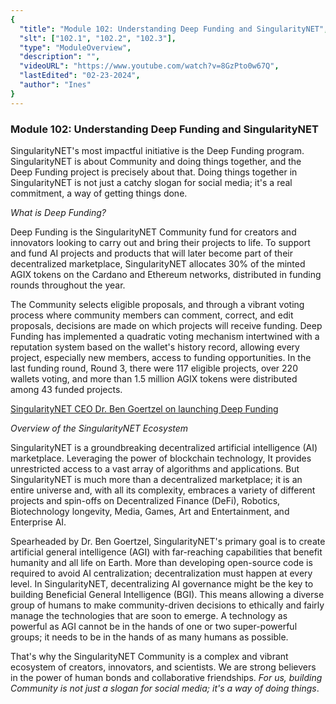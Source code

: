 ```yaml
---
{
  "title": "Module 102: Understanding Deep Funding and SingularityNET",
  "slt": ["102.1", "102.2", "102.3"],
  "type": "ModuleOverview",
  "description": "",
  "videoURL": "https://www.youtube.com/watch?v=8GzPto0w67Q",
  "lastEdited": "02-23-2024",
  "author": "Ines"
}
---
```


### **Module 102: Understanding Deep Funding and SingularityNET**

SingularityNET's most impactful initiative is the Deep Funding program. SingularityNET is about Community and doing things together, and the Deep Funding project is precisely about that. Doing things together in SingularityNET is not just a catchy slogan for social media; it's a real commitment, a way of getting things done.

_What is Deep Funding?_

Deep Funding is the SingularityNET Community fund for creators and innovators looking to carry out and bring their projects to life. To support and fund AI projects and products that will later become part of their decentralized marketplace, SingularityNET allocates 30% of the minted AGIX tokens on the Cardano and Ethereum networks, distributed in funding rounds throughout the year.

The Community selects eligible proposals, and through a vibrant voting process where community members can comment, correct, and edit proposals, decisions are made on which projects will receive funding. Deep Funding has implemented a quadratic voting mechanism intertwined with a reputation system based on the wallet's history record, allowing every project, especially new members, access to funding opportunities. In the last funding round, Round 3, there were 117 eligible projects, over 220 wallets voting, and more than 1.5 million AGIX tokens were distributed among 43 funded projects.

[SingularityNET CEO Dr. Ben Goertzel on launching Deep Funding
](https://youtu.be/8GzPto0w67Q?si=qUJ73jpWcUnbKqci)

_Overview of the SingularityNET Ecosystem_

SingularityNET is a groundbreaking decentralized artificial intelligence (AI) marketplace. Leveraging the power of blockchain technology, It provides unrestricted access to a vast array of algorithms and applications. But SingularityNET is much more than a decentralized marketplace; it is an entire universe and, with all its complexity, embraces a variety of different projects and spin-offs on Decentralized Finance (DeFi), Robotics, Biotechnology longevity, Media, Games, Art and Entertainment, and Enterprise AI.

Spearheaded by Dr. Ben Goertzel, SingularityNET's primary goal is to create artificial general intelligence (AGI) with far-reaching capabilities that benefit humanity and all life on Earth. More than developing open-source code is required to avoid AI centralization; decentralization must happen at every level. In SingularityNET, decentralizing AI governance might be the key to building Beneficial General Intelligence (BGI). This means allowing a diverse group of humans to make community-driven decisions to ethically and fairly manage the technologies that are soon to emerge. A technology as powerful as AGI cannot be in the hands of one or two super-powerful groups; it needs to be in the hands of as many humans as possible.

That's why the SingularityNET Community is a complex and vibrant ecosystem of creators, innovators, and scientists. We are strong believers in the power of human bonds and collaborative friendships. _For us, building Community is not just a slogan for social media; it's a way of doing things_.
